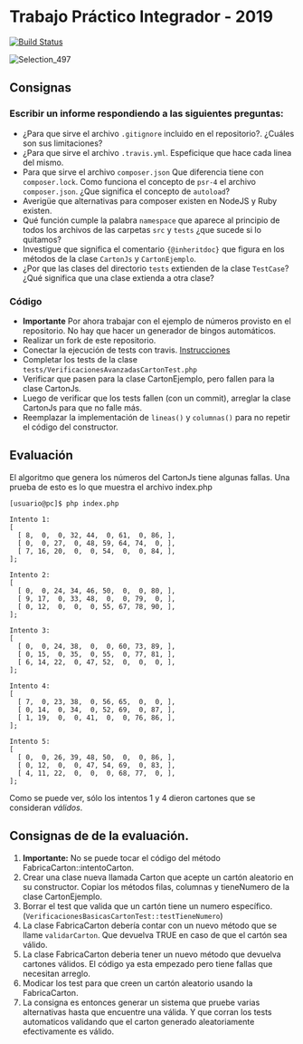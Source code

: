 # Trabajo Práctico Integrador - 2019

[![Build Status](https://travis-ci.org/sebastianmestre/TPBingo2019.svg?branch=master)](https://travis-ci.org/sebastianmestre/TPBingo2019)

![Selection_497](https://user-images.githubusercontent.com/14078528/58498174-e1148d80-8153-11e9-9c45-626c9a33858f.png)

## Consignas

### Escribir un informe respondiendo a las siguientes preguntas:

- ¿Para que sirve el archivo `.gitignore` incluido en el repositorio?. ¿Cuáles son sus limitaciones?
- ¿Para que sirve el archivo `.travis.yml`. Espeficique que hace cada linea del mismo.
- Para que sirve el archivo `composer.json` Que diferencia tiene con `composer.lock`. Como funciona el concepto de `psr-4` el archivo `composer.json`. ¿Que significa el concepto de `autoload`?
- Averigüe que alternativas para composer existen en NodeJS y Ruby existen.
- Qué función cumple la palabra `namespace` que aparece al principio de todos los archivos de las carpetas `src` y `tests` ¿que sucede si lo quitamos?
- Investigue que significa el comentario `{@inheritdoc}` que figura en los métodos de la clase `CartonJs` y `CartonEjemplo`.
- ¿Por que las clases del directorio `tests` extienden de la clase `TestCase`? ¿Qué significa que una clase extienda a otra clase?

### Código

- **Importante** Por ahora trabajar con el ejemplo de números provisto en el repositorio. No hay que hacer un generador de bingos automáticos.
- Realizar un fork de este repositorio.
- Conectar la ejecución de tests con travis. [Instrucciones](https://github.com/dagostinoips/TPBingo2019/wiki/Como-conectar-un-proyecto-con-travis)
- Completar los tests de la clase `tests/VerificacionesAvanzadasCartonTest.php`
- Verificar que pasen para la clase CartonEjemplo, pero fallen para la clase CartonJs.
- Luego de verificar que los tests fallen (con un commit), arreglar la clase CartonJs para que no falle más.
- Reemplazar la implementación de `lineas()` y `columnas()` para no repetir el código del constructor.


## Evaluación

El algoritmo que genera los números del CartonJs tiene algunas fallas. Una prueba de esto es lo que muestra el archivo index.php

```
[usuario@pc]$ php index.php

Intento 1:
[
  [ 8,  0,  0, 32, 44,  0, 61,  0, 86, ],
  [ 0,  0, 27,  0, 48, 59, 64, 74,  0, ],
  [ 7, 16, 20,  0,  0, 54,  0,  0, 84, ],
];

Intento 2:
[
  [ 0,  0, 24, 34, 46, 50,  0,  0, 80, ],
  [ 9, 17,  0, 33, 48,  0,  0, 79,  0, ],
  [ 0, 12,  0,  0,  0, 55, 67, 78, 90, ],
];

Intento 3:
[
  [ 0,  0, 24, 38,  0,  0, 60, 73, 89, ],
  [ 0, 15,  0, 35,  0, 55,  0, 77, 81, ],
  [ 6, 14, 22,  0, 47, 52,  0,  0,  0, ],
];

Intento 4:
[
  [ 7,  0, 23, 38,  0, 56, 65,  0,  0, ],
  [ 0, 14,  0, 34,  0, 52, 69,  0, 87, ],
  [ 1, 19,  0,  0, 41,  0,  0, 76, 86, ],
];

Intento 5:
[
  [ 0,  0, 26, 39, 48, 50,  0,  0, 86, ],
  [ 0, 12,  0,  0, 47, 54, 69,  0, 83, ],
  [ 4, 11, 22,  0,  0,  0, 68, 77,  0, ],
];
```

Como se puede ver, sólo los intentos 1 y 4 dieron cartones que se consideran _válidos_.

## Consignas de de la evaluación.

1. **Importante:** No se puede tocar el código del método FabricaCarton::intentoCarton.
1. Crear una clase nueva llamada Carton que acepte un cartón aleatorio en su constructor. Copiar los métodos filas, columnas y tieneNumero de la clase CartonEjemplo.
1. Borrar el test que valida que un cartón tiene un numero específico. (`VerificacionesBasicasCartonTest::testTieneNumero`)
1. La clase FabricaCarton debería contar con un nuevo método que se llame `validarCarton`. Que devuelva TRUE en caso de que el cartón sea válido.
1. La clase FabricaCarton deberia tener un nuevo método que devuelva cartones válidos. El código ya esta empezado pero tiene fallas que necesitan arreglo.
1. Modicar los test para que creen un cartón aleatorio usando la FabricaCarton.
1. La consigna es entonces generar un sistema que pruebe varias alternativas hasta que encuentre una válida. Y que corran los tests automaticos validando que el carton generado aleatoriamente efectivamente es válido.
